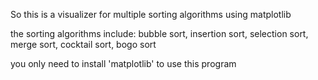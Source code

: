 So this is a visualizer for multiple sorting algorithms using matplotlib

the sorting algorithms include: 
 bubble sort,
 insertion sort,
 selection sort,
 merge sort,
 cocktail sort,
 bogo sort

you only need to install 'matplotlib' to use this program
